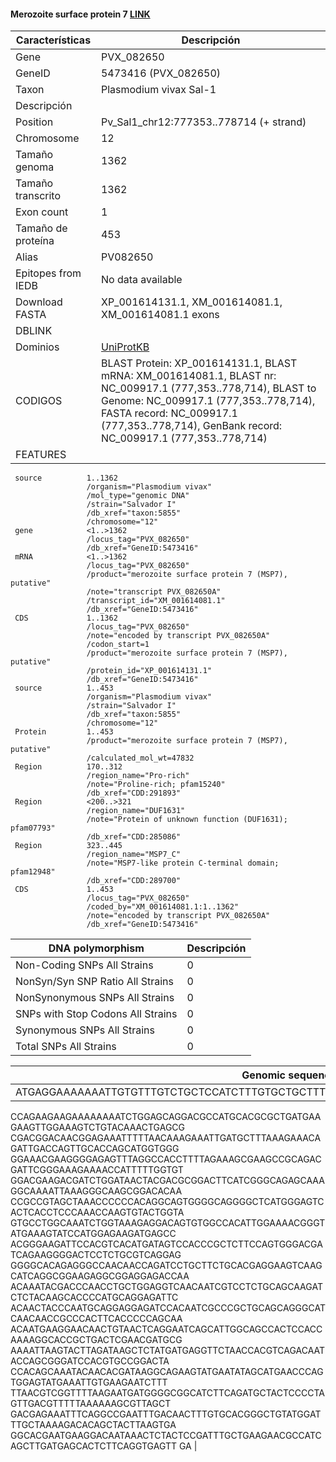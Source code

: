 #### Merozoite surface protein 7 [LINK](https://www.ncbi.nlm.nih.gov/gene/5473416) 

| **Características** | **Descripción** |
| ------ | ----------- |
| Gene|	PVX_082650 |
|GeneID| 5473416 (PVX_082650)	|
| Taxon | Plasmodium vivax Sal-1 |
| Descripción |  |
| Position | Pv_Sal1_chr12:777353..778714 (+ strand) |
| Chromosome  | 12 |
| Tamaño genoma| 1362  |
| Tamaño transcrito | 1362  |
| Exon count | 1 |
| Tamaño de proteína |453|
| Alias| PV082650 |
| Epitopes from IEDB | No data available |
| Download FASTA |XP_001614131.1, XM_001614081.1, XM_001614081.1 exons|
|DBLINK|  |
|Dominios| [UniProtKB]() |
|CODIGOS|BLAST Protein: 	XP_001614131.1, BLAST mRNA: 	XM_001614081.1, BLAST nr: 	NC_009917.1 (777,353..778,714), BLAST to Genome: 	NC_009917.1 (777,353..778,714), FASTA record: 	NC_009917.1 (777,353..778,714), GenBank record: 	NC_009917.1 (777,353..778,714)|
|FEATURES|  
     source          1..1362
                     /organism="Plasmodium vivax"
                     /mol_type="genomic DNA"
                     /strain="Salvador I"
                     /db_xref="taxon:5855"
                     /chromosome="12"
     gene            <1..>1362
                     /locus_tag="PVX_082650"
                     /db_xref="GeneID:5473416"
     mRNA            <1..>1362
                     /locus_tag="PVX_082650"
                     /product="merozoite surface protein 7 (MSP7), putative"
                     /note="transcript PVX_082650A"
                     /transcript_id="XM_001614081.1"
                     /db_xref="GeneID:5473416"
     CDS             1..1362
                     /locus_tag="PVX_082650"
                     /note="encoded by transcript PVX_082650A"
                     /codon_start=1
                     /product="merozoite surface protein 7 (MSP7), putative"
                     /protein_id="XP_001614131.1"
                     /db_xref="GeneID:5473416"    
     source          1..453
                     /organism="Plasmodium vivax"
                     /strain="Salvador I"
                     /db_xref="taxon:5855"
                     /chromosome="12"
     Protein         1..453
                     /product="merozoite surface protein 7 (MSP7), putative"
                     /calculated_mol_wt=47832
     Region          170..312
                     /region_name="Pro-rich"
                     /note="Proline-rich; pfam15240"
                     /db_xref="CDD:291893"
     Region          <200..>321
                     /region_name="DUF1631"
                     /note="Protein of unknown function (DUF1631); pfam07793"
                     /db_xref="CDD:285086"
     Region          323..445
                     /region_name="MSP7_C"
                     /note="MSP7-like protein C-terminal domain; pfam12948"
                     /db_xref="CDD:289700"
     CDS             1..453
                     /locus_tag="PVX_082650"
                     /coded_by="XM_001614081.1:1..1362"
                     /note="encoded by transcript PVX_082650A"
                     /db_xref="GeneID:5473416"    
   


| DNA polymorphism  | Descripción |
| ------ | ----------- |
| Non-Coding SNPs All Strains | 0 |
| NonSyn/Syn SNP Ratio All Strains  | 0 |
| NonSynonymous SNPs All Strains  |0  |
| SNPs with Stop Codons All Strains  |0  |
| Synonymous SNPs All Strains  | 0 |
| Total SNPs All Strains | 0|


| Genomic sequence|
| ------ |
|ATGAGGAAAAAAATTGTGTTTGTCTGCTCCATCTTTGTGCTGCTTTCTTGCAGCCCCGCGTCGTCCGAACAGTTGGGCAT
CCAGAAGAAGAAAAAAAATCTGGAGCAGGACGCCATGCACGCGCTGATGAAGAAGTTGGAAAGTCTGTACAAACTGAGCG
CGACGGACAACGGAGAAATTTTTAACAAAGAAATTGATGCTTTAAAGAAACAGATTGACCAGTTGCACCAGCATGGTGGG
GGAAACGAAGGGGAGAGTTTAGGCCACCTTTTAGAAAGCGAAGCCGCAGACGATTCGGGAAAGAAAACCATTTTTGGTGT
GGACGAAGACGATCTGGATAACTACGACGCGGACTTCATCGGGCAGAGCAAAGGCAAAATTAAAGGGCAAGCGGACACAA
CCGCCGTAGCTAAACCCCCCACAGGCAGTGGGGCAGGGGCTCATGGGAGTCACTCACCTCCCAAACCAAGTGTACTGGTA
GTGCCTGGCAAATCTGGTAAAGAGGACAGTGTGGCCACATTGGAAAACGGGTATGAAAGTATCCATGGAGAAGATGAGCC
ACGGGAAGATTCCACGTCACATGATAGTCCACCCGCTCTTCCAGTGGGACGATCAGAAGGGGACTCCTCTGCGTCAGGAG
GGGGCACAGAGGGCCAACAACCAGATCCTGCTTCTGCACGAGGAAGTCAAGCATCAGGCGGAAGAGGCGGAGGAGACCAA
ACAAATACGACCCAACCTGCTGGAGGTCAACAATCGTCCTCTGCAGCAAGATCTCTACAAGCACCCCATGCAGGAGATTC
ACAACTACCCAATGCAGGAGGAGATCCACAATCGCCCGCTGCAGCAGGGCATCAACAACCGCCCACTTCACCCCCAGCAA
ACAATGAAGGAACAACTGTAACTCAGGAATCAGCATTGGCAGCCACTCCACCAAAAGGCACCGCTGACTCGAACGATGCG
AAAATTAAGTACTTAGATAAGCTCTATGATGAGGTTCTAACCACGTCAGACAATACCAGCGGGATCCACGTGCCGGACTA
CCACAGCAAATACAACACGATAAGGCAGAAGTATGAATATAGCATGAACCCAGTGGAGTATGAAATTGTGAAGAATCTTT
TTAACGTCGGTTTTAAGAATGATGGGGCGGCATCTTCAGATGCTACTCCCCTAGTTGACGTTTTTAAAAAAGCGTTAGCT
GACGAGAAATTTCAGGCCGAATTTGACAACTTTGTGCACGGGCTGTATGGATTTGCTAAAAGACACAGCTACTTAAGTGA
GGCACGAATGAAGGACAATAAACTCTACTCCGATTTGCTGAAGAACGCCATCAGCTTGATGAGCACTCTTCAGGTGAGTT
GA |
